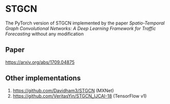 # STGCN
The PyTorch version of STGCN implemented by the paper *Spatio-Temporal Graph Convolutional Networks:
A Deep Learning Framework for Traffic Forecasting* without any modification

## Paper
https://arxiv.org/abs/1709.04875

## Other implementations
1. https://github.com/Davidham3/STGCN (MXNet)
2. https://github.com/VeritasYin/STGCN_IJCAI-18 (TensorFlow v1)
